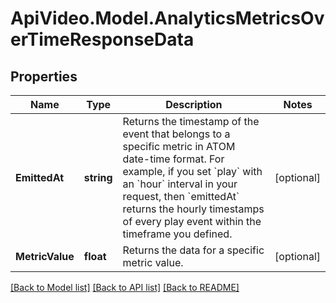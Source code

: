 # ApiVideo.Model.AnalyticsMetricsOverTimeResponseData

## Properties

Name | Type | Description | Notes
------------ | ------------- | ------------- | -------------
**EmittedAt** | **string** | Returns the timestamp of the event that belongs to a specific metric in ATOM date-time format. For example, if you set &#x60;play&#x60; with an &#x60;hour&#x60; interval in your request, then &#x60;emittedAt&#x60; returns the hourly timestamps of every play event within the timeframe you defined. | [optional] 
**MetricValue** | **float** | Returns the data for a specific metric value. | [optional] 

[[Back to Model list]](../README.md#documentation-for-models) [[Back to API list]](../README.md#documentation-for-api-endpoints) [[Back to README]](../README.md)


